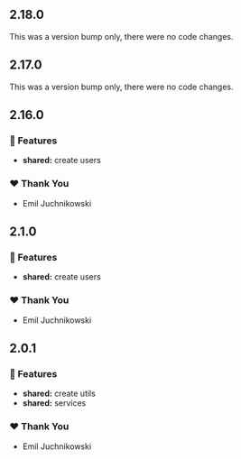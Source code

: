 ## 2.18.0

This was a version bump only, there were no code changes.

## 2.17.0

This was a version bump only, there were no code changes.

## 2.16.0


### 🚀 Features

- **shared:** create users

### ❤️  Thank You

- Emil Juchnikowski

## 2.1.0


### 🚀 Features

- **shared:** create users

### ❤️  Thank You

- Emil Juchnikowski

## 2.0.1


### 🚀 Features

- **shared:** create utils
- **shared:** services

### ❤️  Thank You

- Emil Juchnikowski